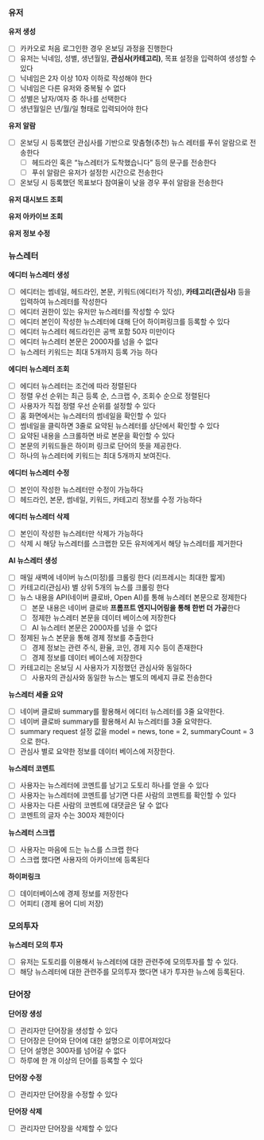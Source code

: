### 유저

**유저 생성**
- [ ]  카카오로 처음 로그인한 경우 온보딩 과정을 진행한다
- [ ]  유저는 닉네임, 성별, 생년월일, **관심사(카테고리)**, 목표 설정을 입력하여 생성할 수 있다
- [ ]  닉네임은 2자 이상 10자 이하로 작성해야 한다
- [ ]  닉네임은 다른 유저와 중복될 수 없다
- [ ]  성별은 남자/여자 중 하나를 선택한다
- [ ]  생년월일은 년/월/일 형태로 입력되어야 한다

**유저 알람**
- [ ]  온보딩 시 등록했던 관심사를 기반으로 맞춤형(추천) 뉴스 레터를 푸쉬 알람으로 전송한다
    - [ ]  헤드라인 혹은 “뉴스레터가 도착했습니다” 등의 문구를 전송한다
    - [ ]  푸쉬 알람은 유저가 설정한 시간으로 전송한다
- [ ]  온보딩 시 등록했던 목표보다 참여율이 낮을 경우 푸쉬 알람을 전송한다

**유저 대시보드 조회**

**유저 아카이브 조회**

**유저 정보 수정**

### 뉴스레터

**에디터 뉴스레터 생성**
- [ ]  에디터는 썸네일, 헤드라인, 본문, 키워드(에디터가 작성), **카테고리(관심사)** 등을 입력하여 뉴스레터를 작성한다
- [ ]  에디터 권한이 있는 유저만 뉴스레터를 작성할 수 있다
- [ ]  에디터 본인이 작성한 뉴스레터에 대해 단어 하이퍼링크를 등록할 수 있다
- [ ]  에디터 뉴스레터 헤드라인은 공백 포함 50자 미만이다
- [ ]  에디터 뉴스레터 본문은 2000자를 넘을 수 없다
- [ ]  뉴스레터 키워드는 최대 5개까지 등록 가능 하다

**에디터 뉴스레터 조회**
- [ ]  에디터 뉴스레터는 조건에 따라 정렬된다
- [ ]  정렬 우선 순위는 최근 등록 순, 스크랩 수, 조회수 순으로 정렬된다
- [ ]  사용자가 직접 정렬 우선 순위를 설정할 수 있다
- [ ]  홈 화면에서는 뉴스레터의 썸네일을 확인할 수 있다
- [ ]  썸네일을 클릭하면 3줄로 요약된 뉴스레터를 상단에서 확인할 수 있다
- [ ]  요약된 내용을 스크롤하면 바로 본문을 확인할 수 있다
- [ ]  본문의 키워드들은 하이퍼 링크로 단어의 뜻을 제공한다.
- [ ]  하나의 뉴스레터에 키워드는 최대 5개까지 보여진다.

**에디터 뉴스레터 수정**
- [ ]  본인이 작성한 뉴스레터만 수정이 가능하다
- [ ]  헤드라인, 본문, 썸네일, 키워드, 카테고리 정보를 수정 가능하다

**에디터 뉴스레터 삭제**
- [ ]  본인이 작성한 뉴스레터만 삭제가 가능하다
- [ ]  삭제 시 해당 뉴스레터를 스크랩한 모든 유저에게서 해당 뉴스레터를 제거한다

**AI 뉴스레터 생성**
- [ ]  매일 새벽에 네이버 뉴스(미정)를 크롤링 한다 (리프레시는 최대한 짧게)
- [ ]  카테고리(관심사) 별 상위 5개의 뉴스를 크롤링 한다
- [ ]  뉴스 내용을 API(네이버 클로바, Open AI)를 통해 뉴스레터 본문으로 정제한다
    - [ ]  본문 내용은 네이버 클로바 **프롬프트 엔지니어링을 통해 한번 더 가공**한다
    - [ ]  정제한 뉴스레터 본문을 데이터 베이스에 저장한다
    - [ ]  AI 뉴스레터 본문은 2000자를 넘을 수 없다
- [ ]  정제된 뉴스 본문을 통해 경제 정보를 추출한다
    - [ ]  경제 정보는 관련 주식, 환율, 코인, 경제 지수 등이 존재한다
    - [ ]  경제 정보를 데이터 베이스에 저장한다
- [ ]  카테고리는 온보딩 시 사용자가 지정했던 관심사와 동일하다
    - [ ]  사용자의 관심사와 동일한 뉴스는 별도의 메세지 큐로 전송한다

**뉴스레터 세줄 요약**
- [ ]  네이버 클로바 summary를 활용해서 에디터 뉴스레터를 3줄 요약한다.
- [ ]  네이버 클로바 summary를 활용해서 AI  뉴스레터를 3줄 요약한다.
- [ ]  summary request 설정 값을 model = news, tone = 2, summaryCount = 3 으로 한다.
- [ ]  관심사 별로 요약한 정보를 데이터 베이스에 저장한다.

**뉴스레터 코멘트**
- [ ]  사용자는 뉴스레터에 코멘트를 남기고 도토리 하나를 얻을 수 있다
- [ ]  사용자는 뉴스레터에 코멘트를 남기면 다른 사람의 코멘트를 확인할 수 있다
- [ ]  사용자는 다른 사람의 코멘트에 대댓글은 달 수 없다
- [ ]  코멘트의 글자 수는 300자 제한이다

**뉴스레터 스크랩**
- [ ]  사용자는 마음에 드는 뉴스를 스크랩 한다
- [ ]  스크랩 했다면 사용자의 아카이브에 등록된다

**하이퍼링크**
- [ ]  데이터베이스에 경제 정보를 저장한다
- [ ]  어피티 (경제 용어 디비 저장)

### 모의투자

**뉴스레터 모의 투자**
- [ ]  유저는 도토리를 이용해서 뉴스레터에 대한 관련주에 모의투자를 할 수 있다.
- [ ]  해당 뉴스레터에 대한 관련주를 모의투자 했다면 내가 투자한 뉴스에 등록된다.

### 단어장

**단어장 생성**
- [ ]  관리자만 단어장을 생성할 수 있다
- [ ]  단어장은 단어와 단어에 대한 설명으로 이루어져있다
- [ ]  단어 설명은 300자를 넘어갈 수 없다
- [ ]  하루에 한 개 이상의 단어를 등록할 수 있다

**단어장 수정**
- [ ]  관리자만 단어장을 수정할 수 있다

**단어장 삭제**
- [ ]  관리자만 단어장을 삭제할 수 있다